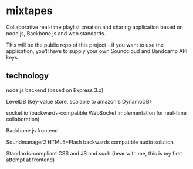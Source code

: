 mixtapes
========

Collaborative real-time playlist creation and sharing application based on node.js, Backbone.js and web standards.

This will be the public repo of this project - if you want to use the application, you'll have to supply your own Soundcloud and Bandcamp API keys.


technology
--------

node.js backend (based on Express 3.x)

LevelDB (key-value store, scalable to amazon's DynamoDB)

socket.io (backwards-compatible WebSocket implementation for real-time collaboration)

Backbone.js frontend

Soundmanager2 HTML5+Flash backwards compatible audio solution

Standards-compliant CSS and JS and such (bear with me, this is my first attempt at frontend)
